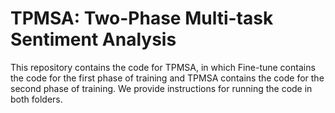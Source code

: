 # TPMSA: Two-Phase Multi-task Sentiment Analysis
This repository contains the code for TPMSA, in which Fine-tune contains the code for the first phase of training and TPMSA contains the code for the second phase of training. We provide instructions for running the code in both folders.

